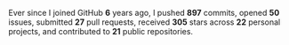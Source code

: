 Ever since I joined GitHub **6** years ago, I pushed **897** commits, opened **50** issues, submitted **27** pull requests, received **305** stars across **22** personal projects, and contributed to **21** public repositories.